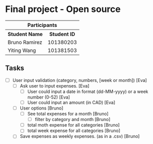 # Final project - Open source

<table>
  <tr>
    <th colspan=2 style="text-align: center;">Participants</th>
  </tr>
  <tr>
    <th>Student Name</th>
    <th>Student ID</th>
  </tr>
  <tr>
    <td>Bruno Ramirez</td>
    <td>101380203</td>
  </tr>
  </tr>
    <td>Yiting Wang</td>
    <td>101381503</td>
  </tr>
</table>

## Tasks 

- [ ] User input validation (category, numbers, [week or month]) [Eva]
    - [ ] Ask user to input expenses. [Eva]
        - [ ] User could input a date in format (dd-MM-yyyy) or a week number (0-52) [Eva]
        - [ ] User could input an amount (in CAD) [Eva]
    - [ ] User options [Bruno]
        - [ ] See total expenses for a month [Bruno]
            - [ ] filter by category and month [Bruno]
        - [ ] total moth expense for all categories [Bruno]
        - [ ] total week expense for all categories [Bruno]
    - [ ] Save expenses as weekly expenses. (as in a .csv) [Bruno]
